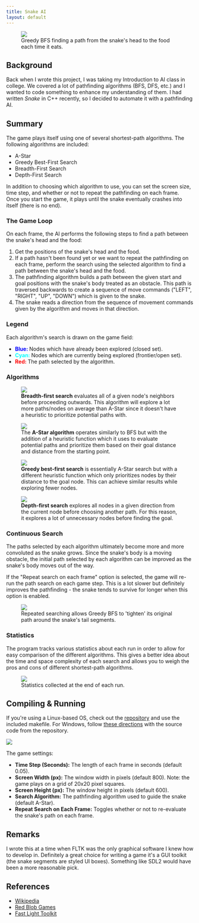 ```yaml
---
title: Snake AI
layout: default
---
```

<figure>
  <img src='images/greedy.gif'/>
  <figcaption>Greedy BFS finding a path from the snake's head to the food each time it eats.</figcaption>
</figure>

## Background
Back when I wrote this project, I was taking my Introduction to AI class in college. We covered a lot of pathfinding algorithms (BFS, DFS, etc.) and I wanted to code something to enhance my understanding of them.
I had written *Snake* in C++ recently, so I decided to automate it with a pathfinding AI. 
		 
## Summary
The game plays itself using one of several shortest-path algorithms. The following algorithms are included:
- A-Star
- Greedy Best-First Search
- Breadth-First Search
- Depth-First Search

In addition to choosing which algorithm to use, you can set the screen size, time step, and whether or not to repeat the pathfinding on each frame. Once you start the game, it plays until the snake eventually crashes
into itself (there is no end).

### The Game Loop
On each frame, the AI performs the following steps to find a path between the snake's head and the food:
1. Get the positions of the snake's head and the food. 
2. If a path hasn't been found yet or we want to repeat the pathfinding on each frame, perform the search using the selected algorithm to find a path between the snake's head and the food. 
3. The pathfinding algorithm builds a path between the given start and goal positions with the snake's body treated as an obstacle. This path is traversed backwards to create a sequence of move commands ("LEFT", "RIGHT", "UP", "DOWN") which is given to the snake.
4. The snake reads a direction from the sequence of movement commands given by the algorithm and moves in that direction.

### Legend
Each algorithm's search is drawn on the game field:
<ul>
  <li><strong><font color='blue'>Blue: </font></strong>Nodes which have already been explored (closed set).</li>
  <li><strong><font color='cyan'>Cyan: </font></strong>Nodes which are currently being explored (frontier/open set).</li>
  <li><strong><font color='red'>Red: </font></strong>The path selected by the algorithm.</li>
</ul>

### Algorithms

<figure>
  <img src='images/bfs.gif'/>
  <figcaption><strong>Breadth-first search</strong> evaluates all of a given node's
			  neighbors before proceeding outwards. This algorithm will explore a lot more paths/nodes on average than A-Star since it doesn't have a heuristic to prioritize potential paths with.</figcaption>
</figure>

<figure>
  <img src='images/astar.gif'/>
  <figcaption>The <strong>A-Star algorithm</strong> operates similarly to BFS but with the addition of a heuristic function which it uses to evaluate potential paths and prioritize them based on their goal distance and distance from the starting point.</figcaption>
</figure>

<figure>
  <img src='images/greedy.gif'/>
  <figcaption><strong>Greedy best-first search</strong> is essentially A-Star search but with a different heuristic function which only prioritizes nodes by their distance to the goal node. This can achieve similar results while exploring fewer nodes.</figcaption>
</figure>

<figure>
  <img src='images/dfs.gif'/>
  <figcaption><strong>Depth-first search</strong> explores all nodes in a given direction from the current node before choosing another path. For this reason, it explores a lot of unnecessary nodes before finding the goal.</figcaption>
</figure>

### Continuous Search
The paths selected by each algorithm ultimately become more and more convoluted as the snake grows. Since the snake's body is a moving obstacle, the initial path selected by each algorithm can be improved as the snake's body moves out of the way.

If the "Repeat search on each frame" option is selected, the game will re-run the path search on each game step. This is a lot slower but definitely improves the pathfinding - the snake tends to survive for longer when this option is enabled. 

<figure>
  <img src='images/greedy-repeat.gif'/>
  <figcaption>Repeated searching allows Greedy BFS to 'tighten' its original path around the snake's tail segments.</figcaption>
</figure>

### Statistics
The program tracks various statistics about each run in order to allow for easy comparison of the different algorithms. This gives a better idea about the time and space complexity of each search and allows you to weigh the pros and cons of different shortest-path algorithms.

<figure>
  <img src='images/stats.PNG'/>
  <figcaption>Statistics collected at the end of each run.</figcaption>
</figure>

## Compiling & Running
If you're using a Linux-based OS, check out the [repository](https://github.com/JOBBIN9422/SnakeAI) and use the included makefile. 
For Windows, follow [these directions](https://bumpyroadtocode.com/2017/08/05/how-to-install-and-use-fltk-1-3-4-in-visual-studio-2017-complete-guide/) with the source code from the repository.

<img src='images/options.PNG'/>

The game settings:
- **Time Step (Seconds):** The length of each frame in seconds (default 0.05).
- **Screen Width (px):** The window width in pixels (default 800). Note: the game plays on a grid of 20x20 pixel squares. 
- **Screen Height (px):** The window height in pixels (default 600).
- **Search Algorithm:** The pathfinding algorithm used to guide the snake (default A-Star).
- **Repeat Search on Each Frame:** Toggles whether or not to re-evaluate the snake's path on each frame.

## Remarks
I wrote this at a time when FLTK was the only graphical software I knew how to develop in. Definitely a great choice for writing a game it's a GUI toolkit (the snake segments are styled UI boxes).
Something like SDL2 would have been a more reasonable pick.

## References
- [Wikipedia](https://en.wikipedia.org/wiki/A*_search_algorithm)
- [Red Blob Games](https://www.redblobgames.com/pathfinding/a-star/introduction.html)
- [Fast Light Toolkit](https://www.fltk.org/)